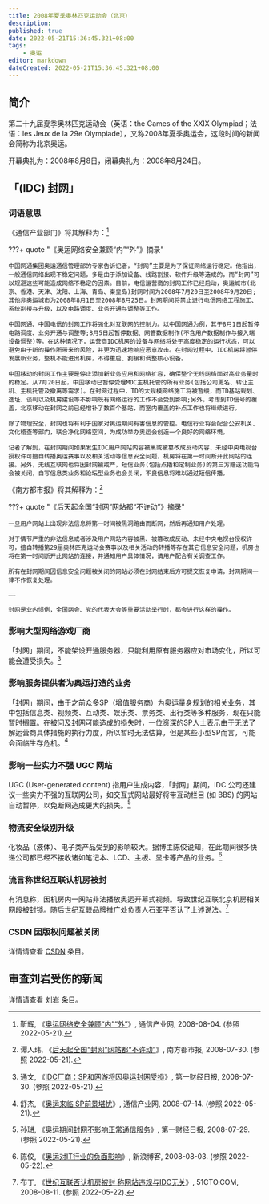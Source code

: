 ```yaml
---
title: 2008年夏季奥林匹克运动会（北京）
description:
published: true
date: 2022-05-21T15:36:45.321+08:00
tags:
    - 奥运
editor: markdown
dateCreated: 2022-05-21T15:36:45.321+08:00
---
```


## 简介

第二十九届夏季奥林匹克运动会（英语：the Games of the XXIX Olympiad；法语：les Jeux de la 29e Olympiade），又称2008年夏季奥运会，这段时间的新闻会简称为北京奥运。

[^1]: 《[2008年夏季奥林匹克运动会](https://zh.wikipedia.org/w/index.php?title=2008年夏季奥林匹克运动会&oldid=71737148)》, 维基百科，自由的百科全书. 2022-05-21. 参照: 2022-05-21. [Online].

开幕典礼为：2008年8月8日，闭幕典礼为：2008年8月24日。

## 「(IDC) 封网」

### 词语意思

《通信产业部门》将其解释为：[^9BspK]

[^9BspK]: 靳辉, 《[奥运网络安全兼顾“内”“外”](https://web.archive.org/web/20220521113700/http://www.ccidcom.com/hulianwang/20080804/xWab5cLAQ9BspKJ8.html)》, 通信产业网, 2008-08-04. (参照 2022-05-21).

???+ quote "《奥运网络安全兼顾“内”“外”》摘录"

    中国网通集团奥运通信管理部的专家告诉记者，“封网”主要是为了保证网络运行稳定。他指出，一般通信网络出现不稳定问题，多是由于添加设备、线路割接、软件升级等造成的，而“封网”可以规避这些可能造成网络不稳定的因素。目前，电信运营商的封网工作已经启动，奥运城市(北京、香港、天津、沈阳、上海、青岛、秦皇岛)封网时间为2008年7月20日至2008年9月20日;其他非奥运城市为2008年8月1日至2008年8月25日。封网期间将禁止进行电信网络工程施工、系统割接与升级，以及电路调度、业务开通与调整等工作。

    中国网通、中国电信的封网工作将强化对互联网的控制力。以中国网通为例，其于8月1日起暂停电路调度、业务开通与调整等;8月5日起暂停数据、网管数据制作(不含用户数据制作与接入端设备调整)等。在这种情况下，运营商IDC机房的设备与网络将处于高度稳定的运行状态，可以避免由于新的操作所带来的风险，并更为迅速地响应恶意攻击。在封网过程中，IDC机房将暂停发展新业务，整机不能进出机房，不得重启、割接和调整核心设备。

    中国移动的封网工作主要是停止添加新业务应用和网络扩容，确保整个无线网络面对高业务量时的稳定。从7月20日起，中国移动已暂停受理MDC主机托管的所有业务(包括公司更名、转让主机、主机托管及撤离等需求)。在封网过程中，TD的大规模网络施工将被暂缓，而TD基站规划、选址、谈判以及机房建设等不影响既有网络运行的工作不会受到影响;另外，考虑到TD信号的覆盖，北京移动在封网之前已经增补了数百个基站，而室内覆盖的补点工作也将继续进行。

    除了物理安全，封网也将有利于国家对奥运期间有害信息的管控。电信行业将会配合公安机关、文化稽查等部门，联合净化网络空间，为成功举办奥运会创造一个良好的网络环境。

    记者了解到，在封网期间如果发生IDC用户网站内容被黑或被篡改成反动内容、未经中央电视台授权许可擅自转播奥运赛事以及相关活动等信息安全问题，机房将在第一时间断开此网站的连接。另外，无线互联网也将因封网被戒严，短信业务(包括点播和定制业务)的第三方赠送功能将会被关闭，自写信息类业务和论坛型业务也会关闭，不良信息将难以通过短信传播。

《南方都市报》将其解释为：[^T17TI]

[^T17TI]: 谭人玮, 《[后天起全国“封网”网站都“不许动”](https://web.archive.org/web/20220521060135/https://www.163.com/tech/article/4I2T17TI000915BE.html)》, 南方都市报, 2008-07-30. (参照 2022-05-21).

???+ quote "《后天起全国“封网”网站都“不许动”》摘录"

    一旦用户网站上出现非法信息将第一时间被黑洞路由而断网，然后再通知用户处理。
    
    对于情节严重的非法信息或者涉及用户网站内容被黑、被篡改成反动、未经中央电视台授权许可，擅自转播第29届奥林匹克运动会赛事以及相关活动的转播等存在其它信息安全问题，机房也将在第一时间断开此网站的连接，并通知用户具体情况，请用户配合有关调查工作。
    
    所有在封网期间因信息安全问题被关闭的网站必须在封网结束后方可提交恢复申请，封网期间一律不作恢复处理。
    
    ……
    
    封网是业内惯例，全国两会、党的代表大会等重要活动举行时，都会进行这样的操作。

### 影响大型网络游戏厂商

「封网」期间，不能架设开通服务器，只能利用原有服务器应对市场变化，所以可能会遭受损失。[^uryx]

[^uryx]: 通文, 《[IDC厂商：SP和网游将因奥运封网受损](https://web.archive.org/web/20220521113912/http://www.ccidcom.com/hulianwang/20080730/AS7khjyGuryxH5W1.html)》, 第一财经日报, 2008-07-30. (参照 2022-05-21).

### 影响服务提供者为奥运打造的业务

「封网」期间，由于之前众多SP（增值服务商）为奥运量身规划的相关业务，其中包括信息类、视频类、互动类、娱乐类、票务类、出行类等多种服务，现在只能暂时搁置。在被问及封网可能造成的损失时，一位资深的SP人士表示由于无法了解运营商具体措施的执行力度，所以暂时无法估算，但是某些小型SP而言，可能会面临生存危机。[^Ot1B]

[^Ot1B]: 舒杰, 《[奥运来临 SP前景堪忧](https://web.archive.org/web/20220521114222/http://www.ccidcom.com/yaowen/20080714/gG69RipmwUYlJmUS.html)》, 通信产业网, 2008-07-14. (参照 2022-05-21).

### 影响一些实力不强 UGC 网站

UGC (User-generated content) 指用户生成内容，「封网」期间，IDC 公司还建议一些实力不强的互联网公司，如交互式网站最好将带互动栏目 (如 BBS) 的网站自动暂停，以免断网造成更大的损失。[^t1Bc5]

[^t1Bc5]: 孙琎, 《[奥运期间封网不影响正常通信服务](https://web.archive.org/web/20220521120900/http://www.ccidcom.com/yunying/20080729/VRevOt1Bc5TK6EC3.html)》, 第一财经日报, 2008-07-29. (参照 2022-05-21).

### 物流安全级别升级

化妆品（液体）、电子类产品受到的影响较大。据博主陈佼说知，在此期间很多快递公司都已经不接收诸如笔记本、LCD、主板、显卡等产品的业务。[^08a2]

[^08a2]: 陈佼, 《[奥运对IT行业的负面影响](https://web.archive.org/web/20181005131853/http://blog.sina.com.cn/s/blog_4ac308a20100aabm.html)》, 新浪博客, 2008-08-03. (参照 2022-05-22).

### 流言称世纪互联认机房被封

有消息称，因机房内一网站非法播放奥运开幕式视频。导致世纪互联北京机房相关网段被封锁。随后世纪互联品牌推广处负责人石亚平否认了上述说法。[^84617]

[^84617]: 布丁, 《[世纪互联否认机房被封 称网站违规与IDC无关](https://web.archive.org/web/20090221153154/http://server.51cto.com/News-84617.htm)》, 51CTO.COM, 2008-08-11. (参照 2022-05-22).

### CSDN 因版权问题被关闭

详情请查看 [CSDN](/website/CSDN.md#因版权问题被关闭) 条目。

## 审查刘岩受伤的新闻

详情请查看 [刘岩](/people/刘岩.md) 条目。
